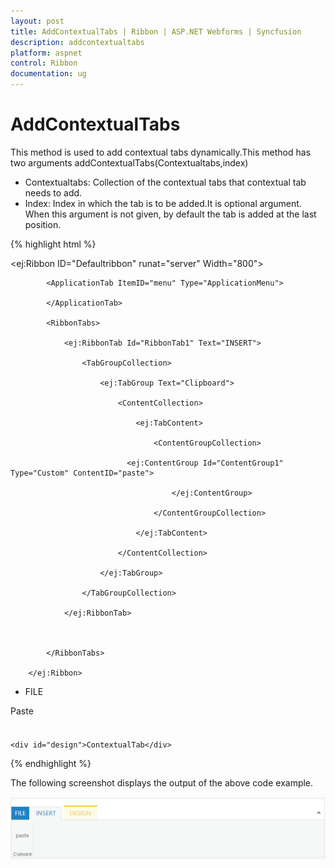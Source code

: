 ```yaml
---
layout: post
title: AddContextualTabs | Ribbon | ASP.NET Webforms | Syncfusion
description: addcontextualtabs
platform: aspnet
control: Ribbon
documentation: ug
---
```


# AddContextualTabs

This method is used to add contextual tabs dynamically.This method has two arguments addContextualTabs(Contextualtabs,index)

* Contextualtabs: Collection of the contextual tabs that contextual tab needs to add.
* Index: Index in which the tab is to be added.It is optional argument. When this argument is not given, by default the tab is added at the last position.



{% highlight html %}




<ej:Ribbon ID="Defaultribbon" runat="server" Width="800">

            <ApplicationTab ItemID="menu" Type="ApplicationMenu">

            </ApplicationTab>

            <RibbonTabs>

                <ej:RibbonTab Id="RibbonTab1" Text="INSERT">

                    <TabGroupCollection>

                        <ej:TabGroup Text="Clipboard">

                            <ContentCollection>

                                <ej:TabContent>

                                    <ContentGroupCollection>

                              <ej:ContentGroup Id="ContentGroup1" Type="Custom" ContentID="paste">

                                        </ej:ContentGroup>

                                    </ContentGroupCollection>

                                </ej:TabContent>

                            </ContentCollection>

                        </ej:TabGroup>

                    </TabGroupCollection>

                </ej:RibbonTab>



            </RibbonTabs>

        </ej:Ribbon>

<ul id="menu">

<li><a>FILE</a></li>

</ul>

<div id="paste" style="height:40px;width:43px;">Paste</div>

    <div id="design">ContextualTab</div>

<script type="text/javascript">

var ribbonObj;

   var contextualTab = {

            backgroundColor: "#FCFBEB", borderColor: "#F2CC1C",

            tabs: [

            {

                id: "Design", text: "DESIGN", groups: [{

                    text: "Table Style", type: "custom", contentID: "design"

                }

                ]

            }]

        }

$(function()

{

ribbonObj = $("#Defaultribbon").data("ejRibbon");

ribbonObj.addContextualTabs(contextualTab, 2);



});

</script>



{% endhighlight %}



The following screenshot displays the output of the above code example.

![C:/Users/Giftline/Desktop/a.png](AddContextualTabs_images/AddContextualTabs_img1.png)










